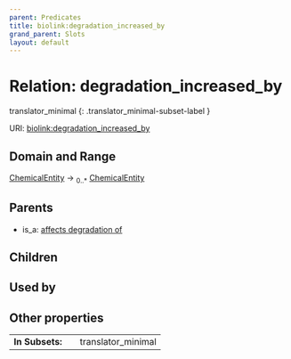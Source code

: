 ```yaml
---
parent: Predicates
title: biolink:degradation_increased_by
grand_parent: Slots
layout: default
---
```


# Relation: degradation_increased_by

translator_minimal
{: .translator_minimal-subset-label }




URI: [biolink:degradation_increased_by](https://w3id.org/biolink/vocab/degradation_increased_by)

## Domain and Range

[ChemicalEntity](ChemicalEntity.md) ->  <sub>0..\*</sub> [ChemicalEntity](ChemicalEntity.md)

## Parents

 *  is_a: [affects degradation of](affects_degradation_of.md)

## Children


## Used by


## Other properties

|  |  |  |
| --- | --- | --- |
| **In Subsets:** | | translator_minimal |

